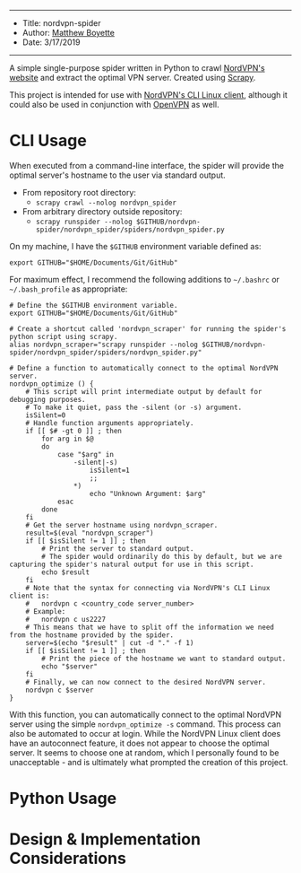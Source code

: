 *******************************************************************

* Title:  nordvpn-spider
* Author: [Matthew Boyette](mailto:Dyndrilliac@gmail.com)
* Date:   3/17/2019

*******************************************************************

A simple single-purpose spider written in Python to crawl [NordVPN's website](https://nordvpn.com/servers/tools/) and extract the optimal VPN server. Created using [Scrapy](https://scrapy.org/).

This project is intended for use with [NordVPN's CLI Linux client](https://support.nordvpn.com/Connectivity/Linux/1182453582/Installing-and-using-NordVPN-on-Linux.htm), although it could also be used in conjunction with [OpenVPN](https://nordvpn.com/tutorials/linux/openvpn/) as well.

# CLI Usage

When executed from a command-line interface, the spider will provide the optimal server's hostname to the user via standard output.

* From repository root directory:
    * ``scrapy crawl --nolog nordvpn_spider``
* From arbitrary directory outside repository:
    * ``scrapy runspider --nolog $GITHUB/nordvpn-spider/nordvpn_spider/spiders/nordvpn_spider.py``

On my machine, I have the ``$GITHUB`` environment variable defined as:
```shell
export GITHUB="$HOME/Documents/Git/GitHub"
```

For maximum effect, I recommend the following additions to `~/.bashrc` or `~/.bash_profile` as appropriate:
```shell
# Define the $GITHUB environment variable.
export GITHUB="$HOME/Documents/Git/GitHub"

# Create a shortcut called 'nordvpn_scraper' for running the spider's python script using scrapy.
alias nordvpn_scraper="scrapy runspider --nolog $GITHUB/nordvpn-spider/nordvpn_spider/spiders/nordvpn_spider.py"

# Define a function to automatically connect to the optimal NordVPN server.
nordvpn_optimize () {
	# This script will print intermediate output by default for debugging purposes.
	# To make it quiet, pass the -silent (or -s) argument.
	isSilent=0
	# Handle function arguments appropriately.
	if [[ $# -gt 0 ]] ; then
		for arg in $@
		do
			case "$arg" in
				-silent|-s)
					isSilent=1
					;;
				*)
					echo "Unknown Argument: $arg"
			esac
		done
	fi
	# Get the server hostname using nordvpn_scraper.
	result=$(eval "nordvpn_scraper")
	if [[ $isSilent != 1 ]] ; then
		# Print the server to standard output.
		# The spider would ordinarily do this by default, but we are capturing the spider's natural output for use in this script.
		echo $result
	fi
	# Note that the syntax for connecting via NordVPN's CLI Linux client is:
	# 	nordvpn c <country_code server_number>
	# Example:
	# 	nordvpn c us2227
	# This means that we have to split off the information we need from the hostname provided by the spider.
	server=$(echo "$result" | cut -d "." -f 1)
	if [[ $isSilent != 1 ]] ; then
		# Print the piece of the hostname we want to standard output.
		echo "$server"
	fi
	# Finally, we can now connect to the desired NordVPN server.
	nordvpn c $server
}
```

With this function, you can automatically connect to the optimal NordVPN server using the simple ``nordvpn_optimize -s`` command. This process can also be automated to occur at login. While the NordVPN Linux client does have an autoconnect feature, it does not appear to choose the optimal server. It seems to choose one at random, which I personally found to be unacceptable - and is ultimately what prompted the creation of this project.

# Python Usage



# Design & Implementation Considerations

